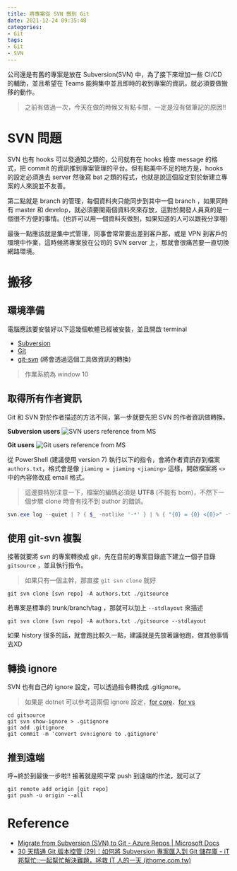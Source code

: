 ```yaml
---
title: 將專案從 SVN 搬到 Git
date: 2021-12-24 09:35:48
categories:
- Git
tags:
- Git
- SVN
---
```


公司還是有舊的專案是放在 Subversion(SVN) 中，為了接下來增加一些 CI/CD 的輔助，並且希望在 Teams 能夠集中並且即時的收到專案的資訊，就必須要做搬移的動作。

> 之前有做過一次，今天在做的時候又有點卡關，一定是沒有做筆記的原因!! 

<!-- more -->

# SVN 問題

SVN 也有 hooks 可以發通知之類的，公司就有在 hooks 檢查 message 的格式，把 commit 的資訊推到專案管理的平台。但有點美中不足的地方是，hooks 的設定必須進去 server 然後寫 bat 之類的程式，也就是說這個設定對於新建立專案的人來說並不友善。

第二點就是 branch 的管理，每個資料夾只能同步到其中一個 branch ，如果同時有 master 和 develop，就必須要開兩個資料夾來存放，這對於開發人員真的是一個很不方便的事情。(也許可以用一個資料夾做到，如果知道的人可以跟我分享喔)

最後一點應該就是集中式管理，同事會常常要出差到客戶那，或是 VPN 到客戶的環境中作業，這時候將專案放在公司的 SVN server 上，那就會很痛苦要一直切換網路環境。

# 搬移

## 環境準備

電腦應該要安裝好以下這幾個軟體已經被安裝，並且開啟 terminal

* [Subversion](https://subversion.apache.org/packages.html)
* [Git](https://git-for-windows.github.io/)
* [git-svn](https://www.kernel.org/pub/software/scm/git/docs/git-svn.html) (將會透過這個工具做資訊的轉換)

> 作業系統為 window  10

## 取得所有作者資訊

Git 和 SVN 對於作者描述的方法不同，第一步就要先把 SVN 的作者資訊做轉換。

**Subversion users**
![SVN users reference from MS](https://docs.microsoft.com/en-us/azure/devops/repos/git/media/perform-migration-from-svn-to-git/svn-log.png?view=azure-devops)

**Git users**
![Git users reference from MS](https://docs.microsoft.com/en-us/azure/devops/repos/git/media/perform-migration-from-svn-to-git/git-log.png?view=azure-devops)

從 PowerShell (建議使用 version 7) 執行以下的指令，會將作者資訊存到檔案 `authors.txt`，格式會是像 `jiaming = jiaming <jiaming>` 這樣，開啟檔案將 `<>` 中的內容修改成 email 格式。

> 這邊要特別注意一下，檔案的編碼必須是 **UTF8** (不能有 bom)，不然下一個步驟 clone 時會有找不到 author 的錯誤。

```powershell
svn.exe log --quiet | ? { $_ -notlike '-*' } | % { "{0} = {0} <{0}>" -f ($_ -split ' \| ')[1] } | Select-Object -Unique | Out-File -Encoding UTF8 'authors.txt'
```

## 使用 git-svn 複製

接著就要將 svn 的專案轉換成 git，先在目前的專案目錄底下建立一個子目錄 `gitsource` ，並且執行指令。

> 如果只有一個主幹，那直接 `git svn clone` 就好

```shell
git svn clone [svn repo] -A authors.txt ./gitsource
```

若專案是標準的 trunk/branch/tag ，那就可以加上 `--stdlayout` 來描述

```shell
git svn clone [svn repo] -A authors.txt ./gitsource --stdlayout
```

如果 history 很多的話，就會跑比較久一點，建議就是先放著讓他跑，做其他事情去XD

## 轉換 ignore

SVN 也有自己的 ignore 設定，可以透過指令轉換成 .gitignore。

> 如果是 dotnet 可以參考這兩個 ignore 設定，[for core](https://github.com/dotnet/core/blob/main/.gitignore)、[for vs](https://github.com/github/gitignore/blob/main/VisualStudio.gitignore)

```shell
cd gitsource
git svn show-ignore > .gitignore
git add .gitignore
git commit -m 'convert svn:ignore to .gitignore'
```

## 推到遠端

呼~終於到最後一步啦!! 接著就是照平常 push 到遠端的作法，就可以了

```shell
git remote add origin [git repo]
git push -u origin --all
```

# Reference

* [Migrate from Subversion (SVN) to Git - Azure Repos | Microsoft Docs](https://docs.microsoft.com/en-us/azure/devops/repos/git/perform-migration-from-svn-to-git?view=azure-devops)
* [30 天精通 Git 版本控管 (29)：如何將 Subversion 專案匯入到 Git 儲存庫 - iT 邦幫忙::一起幫忙解決難題，拯救 IT 人的一天 (ithome.com.tw)](https://ithelp.ithome.com.tw/articles/10140481)
